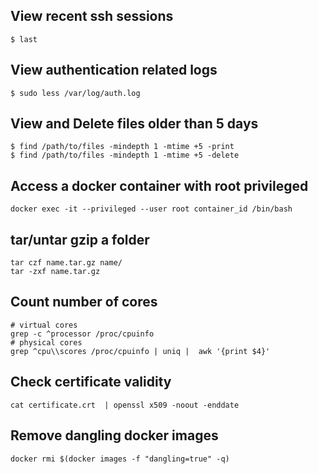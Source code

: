 ## View recent ssh sessions
```
$ last
```
## View authentication related logs
```
$ sudo less /var/log/auth.log
```
## View and Delete files older than 5 days
```
$ find /path/to/files -mindepth 1 -mtime +5 -print
$ find /path/to/files -mindepth 1 -mtime +5 -delete
```
## Access a docker container with root privileged
```
docker exec -it --privileged --user root container_id /bin/bash
```
## tar/untar gzip a folder
```
tar czf name.tar.gz name/
tar -zxf name.tar.gz
```
## Count number of cores
```
# virtual cores
grep -c ^processor /proc/cpuinfo
# physical cores
grep ^cpu\\scores /proc/cpuinfo | uniq |  awk '{print $4}' 
```
## Check certificate validity
```
cat certificate.crt  | openssl x509 -noout -enddate
```
## Remove dangling docker images
```
docker rmi $(docker images -f "dangling=true" -q)
```